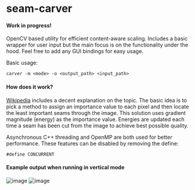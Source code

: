 # seam-carver
#### Work in progress!
OpenCV based utility for efficient content-aware scaling.
Includes a basic wrapper for user input but the main focus is on the functionality under the hood. Feel free to add any GUI bindings for easy usage.

Basic usage:

```carver -m <mode> -o <output_path> <input_path>```

#### How does it work?
[Wikipedia](https://en.wikipedia.org/wiki/Seam_carving) includes a decent explanation on the topic. The basic idea is to 
pick a method to assign an importance value to each pixel and then locate the least important seams through the image. This
solution uses gradient magnitude (energy) as the importance value. Energies are updated each time a seam has been cut from 
the image to achieve best possible quality.

Asynchronous C++ threading and  OpenMP are both used for better performance. These features can be disabled by removing the define:

```#define CONCURRENT```


#### Example output when running in vertical mode
![image](https://user-images.githubusercontent.com/36196504/80315324-72c2ca00-87ff-11ea-97c0-80c9b8d8c2aa.jpg)
![image](https://user-images.githubusercontent.com/36196504/80315328-77877e00-87ff-11ea-939c-c01988cc9c9d.jpg)
